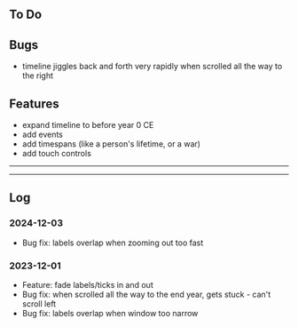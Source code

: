 ## To Do

## Bugs
- timeline jiggles back and forth very rapidly when scrolled all the way to the right

## Features
- expand timeline to before year 0 CE
- add events
- add timespans (like a person's lifetime, or a war)
- add touch controls

---
---

## Log

### 2024-12-03
- Bug fix: labels overlap when zooming out too fast

### 2023-12-01
- Feature: fade labels/ticks in and out
- Bug fix: when scrolled all the way to the end year, gets stuck - can't scroll left
- Bug fix: labels overlap when window too narrow
